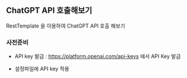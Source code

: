 ## ChatGPT API 호출해보기
RestTemplate 을 이용하여 ChatGPT API 호출 해보기

### 사전준비

* API key 발급
  : https://platform.openai.com/api-keys 에서 API Key 발급

* 설정파일에 API key 적용
